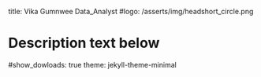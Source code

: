 title: Vika Gumnwee Data_Analyst
#logo: /asserts/img/headshort_circle.png
# Description text below
#show_dowloads: true
theme: jekyll-theme-minimal
